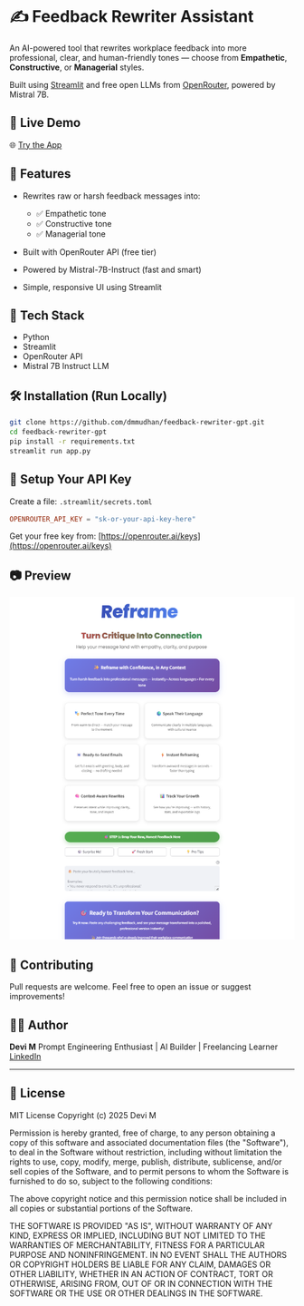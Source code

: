 # ✍️ Feedback Rewriter Assistant

An AI-powered tool that rewrites workplace feedback into more professional, clear, and human-friendly tones — choose from **Empathetic**, **Constructive**, or **Managerial** styles.

Built using [Streamlit](https://streamlit.io/) and free open LLMs from [OpenRouter](https://openrouter.ai), powered by Mistral 7B.

## 🚀 Live Demo

🌐 [Try the App](https://feedback-rewriter-gpt-caht6hciagxykx52hz6xnh.streamlit.app/)

## 🧠 Features

* Rewrites raw or harsh feedback messages into:

  * ✅ Empathetic tone
  * ✅ Constructive tone
  * ✅ Managerial tone
* Built with OpenRouter API (free tier)
* Powered by Mistral-7B-Instruct (fast and smart)
* Simple, responsive UI using Streamlit

## 📆 Tech Stack

* Python
* Streamlit
* OpenRouter API
* Mistral 7B Instruct LLM

## 🛠️ Installation (Run Locally)

```bash
git clone https://github.com/dmmudhan/feedback-rewriter-gpt.git
cd feedback-rewriter-gpt
pip install -r requirements.txt
streamlit run app.py
```

## 🔐 Setup Your API Key

Create a file: `.streamlit/secrets.toml`

```toml
OPENROUTER_API_KEY = "sk-or-your-api-key-here"
```

Get your free key from: [https://openrouter.ai/keys](https://openrouter.ai/keys)

## 📷 Preview

![App Screenshot](screenshot.png)


## 🤝 Contributing

Pull requests are welcome. Feel free to open an issue or suggest improvements!


## 🧑‍💼 Author

**Devi M**
Prompt Engineering Enthusiast | AI Builder | Freelancing Learner
[LinkedIn](www.linkedin.com/in/devimuthyam)

---

## 📝 License

MIT License
Copyright (c) 2025 Devi M

Permission is hereby granted, free of charge, to any person obtaining a copy
of this software and associated documentation files (the "Software"), to deal
in the Software without restriction, including without limitation the rights
to use, copy, modify, merge, publish, distribute, sublicense, and/or sell
copies of the Software, and to permit persons to whom the Software is
furnished to do so, subject to the following conditions:

The above copyright notice and this permission notice shall be included in
all copies or substantial portions of the Software.

THE SOFTWARE IS PROVIDED "AS IS", WITHOUT WARRANTY OF ANY KIND, EXPRESS OR
IMPLIED, INCLUDING BUT NOT LIMITED TO THE WARRANTIES OF MERCHANTABILITY,
FITNESS FOR A PARTICULAR PURPOSE AND NONINFRINGEMENT. IN NO EVENT SHALL THE
AUTHORS OR COPYRIGHT HOLDERS BE LIABLE FOR ANY CLAIM, DAMAGES OR OTHER
LIABILITY, WHETHER IN AN ACTION OF CONTRACT, TORT OR OTHERWISE, ARISING FROM,
OUT OF OR IN CONNECTION WITH THE SOFTWARE OR THE USE OR OTHER DEALINGS IN
THE SOFTWARE.
